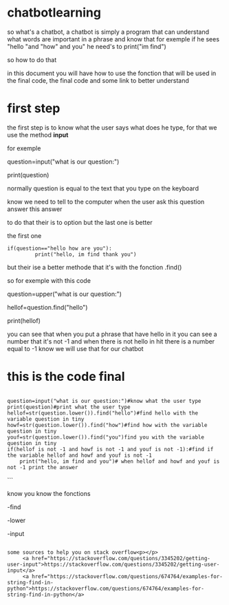 # chatbotlearning
so what's a chatbot, a chatbot is simply a program that can understand what words are important in a phrase and know that for exemple if he sees "hello "and "how" and you" he need's to print("im find")
<p></p>
so how to do that
<p>in this document you will have how to use the fonction that will be used in the final code, the final code and some link to better understand</p>

<h1>first step</h1>
the first step is to know what the user says what does he type, for that we use the method  <b>input</b><p></p>
for exemple<p></p>
question=input("what is our question:")<p>
print(question)<p>
<p></p>
normally question is equal to the text that you type on the keyboard
<p></p>
know we need to tell to the computer when the user ask this question answer this answer
<p>to do that their is to option but the last one is better</p>
the first one<p>

```
if(question=="hello how are you"):
         print("hello, im find thank you")
```

 <p></p>
 but their ise a better methode that it's with the fonction .find()
 <p>
  so for exemple with this code<p></p>
  question=upper("what is our question:")<p>
  hellof=question.find("hello")<p>
  print(hellof)<p>
  <p></p>
  you can see that when you put a phrase that have hello in it you can see a number that it's not -1 and when there is not hello in hit there is a number equal to -1 know we will use that for our chatbot
  <p></p>
  <h1>this is the code final</h1>
  <p></p>

```

question=input("what is our question:")#know what the user type
print(question)#print what the user type
hellof=str(question.lower()).find("hello")#find hello with the variable question in tiny
howf=str(question.lower()).find("how")#find how with the variable question in tiny
youf=str(question.lower()).find("you")find you with the variable question in tiny
if(hellof is not -1 and howf is not -1 and youf is not -1):#find if the variable hellof and howf and youf is not -1
    print("hello, im find and you")# when hellof and howf and youf is not -1 print the answer

```
 <p></p>
 ```
 
 know you know the fonctions<p>
  -find<p>
  -lower<p>
  -input<p>
  
```

some sources to help you on stack overflow<p></p>
     <a href="https://stackoverflow.com/questions/3345202/getting-user-input">https://stackoverflow.com/questions/3345202/getting-user-input</a>
     <a href="https://stackoverflow.com/questions/674764/examples-for-string-find-in-python">https://stackoverflow.com/questions/674764/examples-for-string-find-in-python</a>
